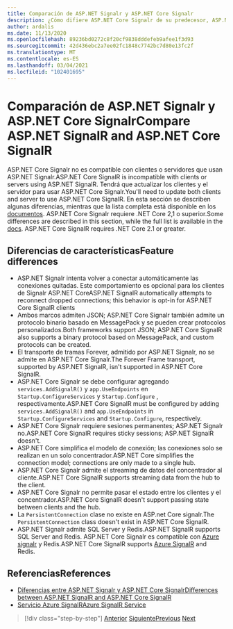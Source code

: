 ```yaml
---
title: Comparación de ASP.NET Signalr y ASP.NET Core Signalr
description: ¿Cómo difiere ASP.NET Core Signalr de su predecesor, ASP.NET Signalr?
author: ardalis
ms.date: 11/13/2020
ms.openlocfilehash: 89236bd0272c8f20cf9838dddefeb9afee1f3d93
ms.sourcegitcommit: 42d436ebc2a7ee02fc1848c7742bc7d80e13fc2f
ms.translationtype: MT
ms.contentlocale: es-ES
ms.lasthandoff: 03/04/2021
ms.locfileid: "102401695"
---
```

# <a name="compare-aspnet-signalr-and-aspnet-core-signalr"></a><span data-ttu-id="871d8-103">Comparación de ASP.NET Signalr y ASP.NET Core Signalr</span><span class="sxs-lookup"><span data-stu-id="871d8-103">Compare ASP.NET SignalR and ASP.NET Core SignalR</span></span>

<span data-ttu-id="871d8-104">ASP.NET Core Signalr no es compatible con clientes o servidores que usan ASP.NET Signalr.</span><span class="sxs-lookup"><span data-stu-id="871d8-104">ASP.NET Core SignalR is incompatible with clients or servers using ASP.NET SignalR.</span></span> <span data-ttu-id="871d8-105">Tendrá que actualizar los clientes y el servidor para usar ASP.NET Core Signalr.</span><span class="sxs-lookup"><span data-stu-id="871d8-105">You'll need to update both clients and server to use ASP.NET Core SignalR.</span></span> <span data-ttu-id="871d8-106">En esta sección se describen algunas diferencias, mientras que la lista completa está disponible en los [documentos](/aspnet/core/signalr/version-differences). ASP.NET Core Signalr requiere .NET Core 2,1 o superior.</span><span class="sxs-lookup"><span data-stu-id="871d8-106">Some differences are described in this section, while the full list is available in the [docs](/aspnet/core/signalr/version-differences). ASP.NET Core SignalR requires .NET Core 2.1 or greater.</span></span>

## <a name="feature-differences"></a><span data-ttu-id="871d8-107">Diferencias de características</span><span class="sxs-lookup"><span data-stu-id="871d8-107">Feature differences</span></span>

- <span data-ttu-id="871d8-108">ASP.NET Signalr intenta volver a conectar automáticamente las conexiones quitadas. Este comportamiento es opcional para los clientes de Signalr ASP.NET Core</span><span class="sxs-lookup"><span data-stu-id="871d8-108">ASP.NET SignalR automatically attempts to reconnect dropped connections; this behavior is opt-in for ASP.NET Core SignalR clients</span></span>
- <span data-ttu-id="871d8-109">Ambos marcos admiten JSON; ASP.NET Core Signalr también admite un protocolo binario basado en MessagePack y se pueden crear protocolos personalizados.</span><span class="sxs-lookup"><span data-stu-id="871d8-109">Both frameworks support JSON; ASP.NET Core SignalR also supports a binary protocol based on MessagePack, and custom protocols can be created.</span></span>
- <span data-ttu-id="871d8-110">El transporte de tramas Forever, admitido por ASP.NET Signalr, no se admite en ASP.NET Core Signalr.</span><span class="sxs-lookup"><span data-stu-id="871d8-110">The Forever Frame transport, supported by ASP.NET SignalR, isn't supported in ASP.NET Core SignalR.</span></span>
- <span data-ttu-id="871d8-111">ASP.NET Core Signalr se debe configurar agregando `services.AddSignalR()` y `app.UseEndpoints` en `Startup.ConfigureServices` y `Startup.Configure` , respectivamente.</span><span class="sxs-lookup"><span data-stu-id="871d8-111">ASP.NET Core SignalR must be configured by adding `services.AddSignalR()` and `app.UseEndpoints` in `Startup.ConfigureServices` and `Startup.Configure`, respectively.</span></span>
- <span data-ttu-id="871d8-112">ASP.NET Core Signalr requiere sesiones permanentes; ASP.NET Signalr no.</span><span class="sxs-lookup"><span data-stu-id="871d8-112">ASP.NET Core SignalR requires sticky sessions; ASP.NET SignalR doesn't.</span></span>
- <span data-ttu-id="871d8-113">ASP.NET Core simplifica el modelo de conexión; las conexiones solo se realizan en un solo concentrador.</span><span class="sxs-lookup"><span data-stu-id="871d8-113">ASP.NET Core simplifies the connection model; connections are only made to a single hub.</span></span>
- <span data-ttu-id="871d8-114">ASP.NET Core Signalr admite el streaming de datos del concentrador al cliente.</span><span class="sxs-lookup"><span data-stu-id="871d8-114">ASP.NET Core SignalR supports streaming data from the hub to the client.</span></span>
- <span data-ttu-id="871d8-115">ASP.NET Core Signalr no permite pasar el estado entre los clientes y el concentrador.</span><span class="sxs-lookup"><span data-stu-id="871d8-115">ASP.NET Core SignalR doesn't support passing state between clients and the hub.</span></span>
- <span data-ttu-id="871d8-116">La `PersistentConnection` clase no existe en ASP.net Core signalr.</span><span class="sxs-lookup"><span data-stu-id="871d8-116">The `PersistentConnection` class doesn't exist in ASP.NET Core SignalR.</span></span>
- <span data-ttu-id="871d8-117">ASP.NET Signalr admite SQL Server y Redis.</span><span class="sxs-lookup"><span data-stu-id="871d8-117">ASP.NET SignalR supports SQL Server and Redis.</span></span> <span data-ttu-id="871d8-118">ASP.NET Core Signalr es compatible con [Azure signalr](/azure/azure-signalr/) y Redis.</span><span class="sxs-lookup"><span data-stu-id="871d8-118">ASP.NET Core SignalR supports [Azure SignalR](/azure/azure-signalr/) and Redis.</span></span>

## <a name="references"></a><span data-ttu-id="871d8-119">Referencias</span><span class="sxs-lookup"><span data-stu-id="871d8-119">References</span></span>

- [<span data-ttu-id="871d8-120">Diferencias entre ASP.NET Signalr y ASP.NET Core Signalr</span><span class="sxs-lookup"><span data-stu-id="871d8-120">Differences between ASP.NET SignalR and ASP.NET Core SignalR</span></span>](/aspnet/core/signalr/version-differences)
- [<span data-ttu-id="871d8-121">Servicio Azure SignalR</span><span class="sxs-lookup"><span data-stu-id="871d8-121">Azure SignalR Service</span></span>](/azure/azure-signalr/)

>[!div class="step-by-step"]
><span data-ttu-id="871d8-122">[Anterior](razor-differences.md)
>[Siguiente](testing-differences.md)</span><span class="sxs-lookup"><span data-stu-id="871d8-122">[Previous](razor-differences.md)
[Next](testing-differences.md)</span></span>
